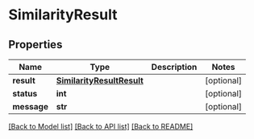 # SimilarityResult

## Properties
Name | Type | Description | Notes
------------ | ------------- | ------------- | -------------
**result** | [**SimilarityResultResult**](SimilarityResultResult.md) |  | [optional] 
**status** | **int** |  | [optional] 
**message** | **str** |  | [optional] 

[[Back to Model list]](../README.md#documentation-for-models) [[Back to API list]](../README.md#documentation-for-api-endpoints) [[Back to README]](../README.md)

